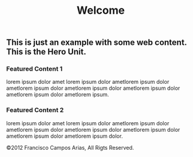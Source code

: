 <!DOCTYPE HTML>
<!-- THE DOCTYPE tells the browser what type of webpage to render, the doctype used in this website is HTML5 which is the most recent HTML. -->
<html lang="en-US">
<head>
	<meta charset="UTF-8">
	<titleJay's world website</title>
	<!-- THE TITLE element is the name of the page, it is also visible in the browser tab. Its always good practice to give each page an appropriate title. -->
	<meta name="description" content="A sample website, nothin fancy">
      <meta http-equiv="author" content="Francisco Campos Arias">
      <meta name="keywords" content="html, css, web, design, sample, practice">
      <!-- These are META TAGS, they're used to describe the website, this information is read mainly by search engines like GOOGLE, YAHOO, ETC... -->	
	<link rel="stylesheet" href="style.css">
	<script src="http://localhost:8080/target/target-script-min.js#anonymous"></script>
</head>
<body>
	<div class="container">
<!-- THIS ACTUAL CONTENT BEGINS HERE...this is called a comment. which can only be seen when viewing the source code. This text CANNOT be seen by the browser. Its helpful when you need to place notes, comments or reminders in your code -->
	<header>
		<div class="header">
			<h1>Welcome</h1>
		</div>
	</header>
	<!-- END HEADER | the header element in new to HTML5 -->
		<div class="main">
			<h2>This is just an example with some web content. This is the Hero Unit.</h2>
		</div>
		<div class="feature">
			<h3>Featured Content 1</h3>
			<p>lorem ipsum dolor amet lorem ipsum dolor ametlorem ipsum dolor ametlorem ipsum dolor ametlorem ipsum dolor ametlorem ipsum dolor ametlorem ipsum dolor ametlorem ipsum.</p>
			<!-- LOREM IPSUM is universally used. Lorem ipsum is dummy text, it does't really mean anything. Its used to fill space or for mockups. -->
		</div>
		<div class="feature">
			<h3>Featured Content 2</h3>
			<p>lorem ipsum dolor amet lorem ipsum dolor ametlorem ipsum dolor ametlorem ipsum dolor ametlorem ipsum dolor ametlorem ipsum dolor ametlorem ipsum dolor ametlorem ipsum dolor.</p>
		</div>
	<footer>
		&copy;2012 Francisco Campos Arias, All Rigts Reserved.
	</footer>
	<!-- END FOOTER | the footer element is also new to HTML5 -->
	</div>
</body>
</html>
